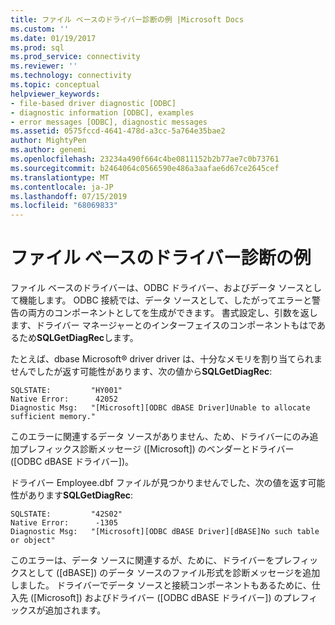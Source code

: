 ```yaml
---
title: ファイル ベースのドライバー診断の例 |Microsoft Docs
ms.custom: ''
ms.date: 01/19/2017
ms.prod: sql
ms.prod_service: connectivity
ms.reviewer: ''
ms.technology: connectivity
ms.topic: conceptual
helpviewer_keywords:
- file-based driver diagnostic [ODBC]
- diagnostic information [ODBC], examples
- error messages [ODBC], diagnostic messages
ms.assetid: 0575fccd-4641-478d-a3cc-5a764e35bae2
author: MightyPen
ms.author: genemi
ms.openlocfilehash: 23234a490f664c4be0811152b2b77ae7c0b73761
ms.sourcegitcommit: b2464064c0566590e486a3aafae6d67ce2645cef
ms.translationtype: MT
ms.contentlocale: ja-JP
ms.lasthandoff: 07/15/2019
ms.locfileid: "68069833"
---
```

# <a name="file-based-driver-diagnostic-example"></a>ファイル ベースのドライバー診断の例
ファイル ベースのドライバーは、ODBC ドライバー、およびデータ ソースとして機能します。 ODBC 接続では、データ ソースとして、したがってエラーと警告の両方のコンポーネントとしてを生成ができます。 書式設定し、引数を返します、ドライバー マネージャーとのインターフェイスのコンポーネントもはであるため**SQLGetDiagRec**します。  
  
 たとえば、dbase Microsoft® driver driver は、十分なメモリを割り当てられませんでしたが返す可能性があります、次の値から**SQLGetDiagRec**:  
  
```  
SQLSTATE:         "HY001"  
Native Error:      42052  
Diagnostic Msg:   "[Microsoft][ODBC dBASE Driver]Unable to allocate sufficient memory."  
```  
  
 このエラーに関連するデータ ソースがありません、ため、ドライバーにのみ追加プレフィックス診断メッセージ ([Microsoft]) のベンダーとドライバー ([ODBC dBASE ドライバー])。  
  
 ドライバー Employee.dbf ファイルが見つかりませんでした、次の値を返す可能性があります**SQLGetDiagRec**:  
  
```  
SQLSTATE:         "42S02"  
Native Error:      -1305  
Diagnostic Msg:   "[Microsoft][ODBC dBASE Driver][dBASE]No such table or object"  
```  
  
 このエラーは、データ ソースに関連するが、ために、ドライバーをプレフィックスとして ([dBASE]) のデータ ソースのファイル形式を診断メッセージを追加しました。 ドライバーでデータ ソースと接続コンポーネントもあるために、仕入先 ([Microsoft]) およびドライバー ([ODBC dBASE ドライバー]) のプレフィックスが追加されます。
